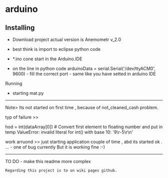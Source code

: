 # arduino

 Installing 
- 
- Download project actual version is Anemometr v_2.0
 
 - best think is import to eclipse python code
 - *.ino cone start in the Arduino.IDE 
  
 -  on the line in python code   arduinoData = serial.Serial('/dev/ttyACM0', 9600)    - fill the correct port - same like you have setted in arduino IDE
                                                        
 
  Running

  - starting mat.py
  
  ---------------------------------------
   Note> Its not started on first time , because of not_cleaned_cash problem.
   
typ of failure >> 

  hod = int(dataArray[0])  # Convert first element to floating number and put in temp
   ValueError: invalid literal for int() with base 10: '9\r-5\r\n'
  
work arruond >> just starting application couple of time , abd its started ok . ... - one of bug currently 
   But it is working fine :-)
   
   ----------------------------------------
   
   TO DO - make this readme more complex

    Regarding this project is to on wiki pages github.
    
    
